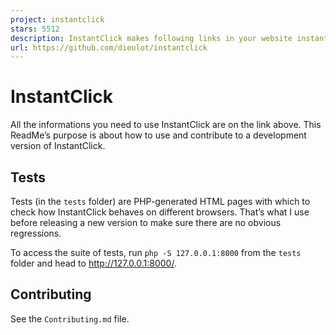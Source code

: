 ```yaml
---
project: instantclick
stars: 5512
description: InstantClick makes following links in your website instant.
url: https://github.com/dieulot/instantclick
---
```


InstantClick
============

All the informations you need to use InstantClick are on the link above. This ReadMe’s purpose is about how to use and contribute to a development version of InstantClick.

Tests
-----

Tests (in the `tests` folder) are PHP-generated HTML pages with which to check how InstantClick behaves on different browsers. That’s what I use before releasing a new version to make sure there are no obvious regressions.

To access the suite of tests, run `php -S 127.0.0.1:8000` from the `tests` folder and head to http://127.0.0.1:8000/.

Contributing
------------

See the `Contributing.md` file.
